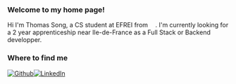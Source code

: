 <h3>Welcome to my home page!</h3>

Hi I'm Thomas Song, a CS student at EFREI from <img src="https://cdn-icons-png.flaticon.com/512/197/197560.png" width="13"/>. I'm currently looking for a 2 year apprenticeship near Ile-de-France as a Full Stack or Backend developper. 
<br>
<h3>Where to find me</h3>
<p><a href="https://github.com/totopoiuytreza" target="_blank"><img alt="Github" src="https://img.shields.io/badge/GitHub-%2312100E.svg?&style=for-the-badge&logo=Github&logoColor=white" /></a><a href="https://www.linkedin.com/in/song-thomas" target="_blank"><img alt="LinkedIn" src="https://img.shields.io/badge/linkedin-%230077B5.svg?&style=for-the-badge&logo=linkedin&logoColor=white" /></a>

<!--
**totopoiuytreza/totopoiuytreza** is a ✨ _special_ ✨ repository because its `README.md` (this file) appears on your GitHub profile.

Here are some ideas to get you started:

- 🔭 I’m currently working on ...
- 🌱 I’m currently learning ...
- 👯 I’m looking to collaborate on ...
- 🤔 I’m looking for help with ...
- 💬 Ask me about ...
- 📫 How to reach me: ...
- 😄 Pronouns: ...
- ⚡ Fun fact: ...
-->
